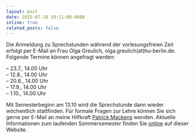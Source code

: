 ```yaml
---
layout: post
date: 2025-07-18 10:11:00-0400
inline: true
related_posts: false
---
```


Die Anmeldung zu Sprechstunden während der vorlesungsfreien Zeit erfolgt per
E-Mail an Frau Olga Greulich, olga.greulich(at)hu-berlin.de. Folgende Termine
können angefragt werden:<br />

&ndash; 23.7., 14.00 Uhr<br />
&ndash; 12.8., 14.00 Uhr<br />
&ndash; 20.8., 14.00 Uhr<br />
&ndash; 17.9., 14.00 Uhr<br />
&ndash; 1.10., 14.00 Uhr<br />
                                                                                
Mit Semesterbeginn am 13.10 wird die Sprechstunde dann wieder wöchentlich
stattfinden. Für formale Fragen zur Lehre können Sie sich gerne per E-Mail an
meine Hilfkraft <a href="mailto:patrick.mackens.1@hu-berlin.de">Patrick
Mackens</a> wenden. Aktuelle Informationen zum laufenden Sommersemester finden
Sie <a href="{{ site.baseurl }}/teaching">online</a> auf dieser Website.
